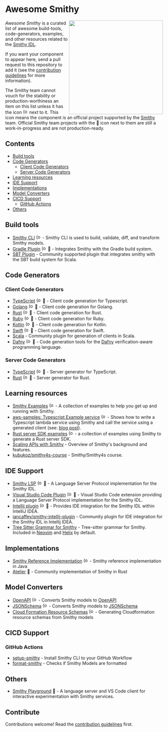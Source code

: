 # Awesome Smithy

[<img src="smithy.svg" align="right" width="300">](https://smithy.io)

*Awesome Smithy* is a curated list of awesome build-tools, code-generators, examples, and other resources related to
the [Smithy IDL](https://github.com/awslabs/smithy).

If you want your component to appear here, send a pull request to this repository to add it (see the [contribution
guidelines](CONTRIBUTING.md) for more information).

The Smithy team cannot vouch for the stability or production-worthiness an item on this list unless it has the icon
<img src="smithy-favicon.png" alt="(official)" title="Smithy Official" height="16px"> next to it. This icon means the
component is an official project supported by the [Smithy](https://github.com/smithy-io) team.
Official Smithy team projects with the 🚧 icon next to them are still a work-in-progress and are not production-ready.


## Contents
* [Build tools](#build-tools)
* [Code Generators](#code-generators)
    * [Client Code Generators](#client-code-generators)
    * [Server Code Generators](#server-code-generators)
* [Learning resources](#learning-resources)
* [IDE Support](#ide-support)
* [Implementations](#implementations)
* [Model Converters](#model-converters)
* [CICD Support](#cicd-support)
    * [GitHub Actions](#github-actions)
* [Others](#others)

## Build tools
* [Smithy CLI](https://github.com/awslabs/smithy/tree/main/smithy-cli) <img src="smithy-favicon.png" alt="(official)" title="Smithy Official" height="16px"> - Smithy CLI is used to build, validate, diff, and transform Smithy models.
* [Gradle Plugin](https://github.com/awslabs/smithy-gradle-plugin) <img src="smithy-favicon.png" alt="(official)" title="Smithy Official" height="16px"> 🚧 - Integrates Smithy with the Gradle build system.
* [SBT Plugin](https://disneystreaming.github.io/smithy4s/docs/overview/sbt) - Community supported plugin that integrates smithy with the SBT build system for Scala.

## Code Generators
### Client Code Generators
* [TypeScript](https://github.com/awslabs/smithy-typescript) <img src="smithy-favicon.png" alt="(official)" title="Smithy Official" height="16px"> 🚧 - Client code generation for Typescript.
* [Golang](https://github.com/awslabs/smithy-go) <img src="smithy-favicon.png" alt="(official)" title="Smithy Official" height="16px"> 🚧 - Client code generation for Golang.
* [Rust](https://github.com/awslabs/smithy-rs) <img src="smithy-favicon.png" alt="(official)" title="Smithy Official" height="16px"> 🚧 - Client code generation for Rust.
* [Ruby](https://github.com/awslabs/smithy-ruby) <img src="smithy-favicon.png" alt="(official)" title="Smithy Official" height="16px"> 🚧 - Client code generation for Ruby.
* [Kotlin](https://github.com/awslabs/smithy-kotlin) <img src="smithy-favicon.png" alt="(official)" title="Smithy Official" height="16px"> 🚧 - Client code generation for Kotlin.
* [Swift](https://github.com/awslabs/smithy-swift) <img src="smithy-favicon.png" alt="(official)" title="Smithy Official" height="16px"> 🚧 - Client code generation for Swift.
* [Scala](https://github.com/disneystreaming/smithy4s) - Community plugin for generation of clients in Scala.
* [Dafny](https://github.com/awslabs/smithy-dafny) <img src="smithy-favicon.png" alt="(official)" title="Smithy Official" height="16px"> 🚧 - Code generation tools for the [Dafny](https://dafny.org/) verification-aware programming language.

### Server Code Generators
* [TypeScript](https://github.com/awslabs/smithy-typescript) <img src="smithy-favicon.png" alt="(official)" title="Smithy Official" height="16px"> 🚧 - Server generator for TypeScript.
* [Rust](https://github.com/awslabs/smithy-rs) <img src="smithy-favicon.png" alt="(official)" title="Smithy Official" height="16px"> 🚧 - Server generator for Rust.

## Learning resources
* [Smithy Examples](https://github.com/smithy-lang/smithy-examples) <img src="smithy-favicon.png" alt="(official)" title="Smithy Official" height="16px"> - A collection of examples to help you get up and running with Smithy.
* [aws-samples: Typescript Example service](https://github.com/aws-samples/smithy-server-generator-typescript-sample) <img src="smithy-favicon.png" alt="(official)" title="Smithy Official" height="16px"> - Shows how to write a Typescript lambda service using Smithy and call the service using a generated client (see: [blog post](https://aws.amazon.com/blogs/devops/smithy-server-and-client-generator-for-typescript/)).
* [Rust server SDK examples](https://github.com/awslabs/smithy-rs/tree/main/examples) <img src="smithy-favicon.png" alt="(official)" title="Smithy Official" height="16px"> - a collection of examples using Smithy to generate a Rust server SDK.
* [Scaling APIs with Smithy](https://www.youtube.com/watch?v=3GpZzu4guTE) - Overview of Smithy's background and features.
* [kubukoz/smithy4s-course](https://github.com/kubukoz/smithy4s-course) - Smithy/Smithy4s course.

## IDE Support
* [Smithy LSP](https://github.com/awslabs/smithy-language-server) <img src="smithy-favicon.png" alt="(official)" title="Smithy Official" height="16px"> 🚧 - A Language Server Protocol implementation for the Smithy IDL.
* [Visual Studio Code Plugin](https://github.com/awslabs/smithy-vscode) <img src="smithy-favicon.png" alt="(official)" title="Smithy Official" height="16px"> 🚧 - Visual Studio Code extension providing a Language Server Protocol implementation for the Smithy IDL.
* [Intellij plugin](https://github.com/awslabs/smithy-intellij) <img src="smithy-favicon.png" alt="(official)" title="Smithy Official" height="16px"> 🚧 - Provides IDE integration for the Smithy IDL within IntelliJ IDEA.
* [iancaffey/smithy-intellij-plugin](https://github.com/iancaffey/smithy-intellij-plugin) - Community plugin for IDE integration for the Smithy IDL in Intellij IDEA.
* [Tree Sitter Grammar for Smithy](https://github.com/indoorvivants/tree-sitter-smithy) - Tree-sitter grammar for Smithy. Included in [Neovim](https://github.com/nvim-treesitter/nvim-treesitter) and [Helix](https://docs.helix-editor.com/) by default.

## Implementations
* [Smithy Reference Implementation](https://github.com/awslabs/smithy) <img src="smithy-favicon.png" alt="(official)" title="Smithy Official" height="16px"> - Smithy reference implementation in Java
* [Atelier](https://github.com/johnstonskj/rust-atelier) 🚧 - Community implementation of Smithy in Rust

## Model Converters
* [OpenAPI](https://smithy.io/2.0/guides/converting-to-openapi.html#smithy-to-openapi) <img src="smithy-favicon.png" alt="(official)" title="Smithy Official" height="16px"> - Converts Smithy models to [OpenAPI](https://www.openapis.org/)
* [JSONSchema](https://github.com/awslabs/smithy/tree/main/smithy-jsonschema) <img src="smithy-favicon.png" alt="(official)" title="Smithy Official" height="16px"> - Converts Smithy models to [JSONSchema](https://json-schema.org/)
* [Cloud Formation Resource Schemas](https://smithy.io/2.0/guides/generating-cloudformation-resources.html#smithy-to-cloudformation) <img src="smithy-favicon.png" alt="(official)" title="Smithy Official" height="16px"> - Generating Cloudformation resource schemas from Smithy models

## CICD Support
### GitHub Actions
* [setup-smithy](https://github.com/marketplace/actions/setup-smithy) - Install Smithy CLI to your GitHub Workflow
* [format-smithy](https://github.com/marketplace/actions/format-smithy) - Checks if Smithy Models are formatted

## Others

* [Smithy Playground](https://github.com/kubukoz/smithy-playground/) 🚧 - A language server and VS Code client for interactive experimentation with Smithy services.

## Contribute
Contributions welcome! Read the [contribution guidelines](CONTRIBUTING.md) first.

